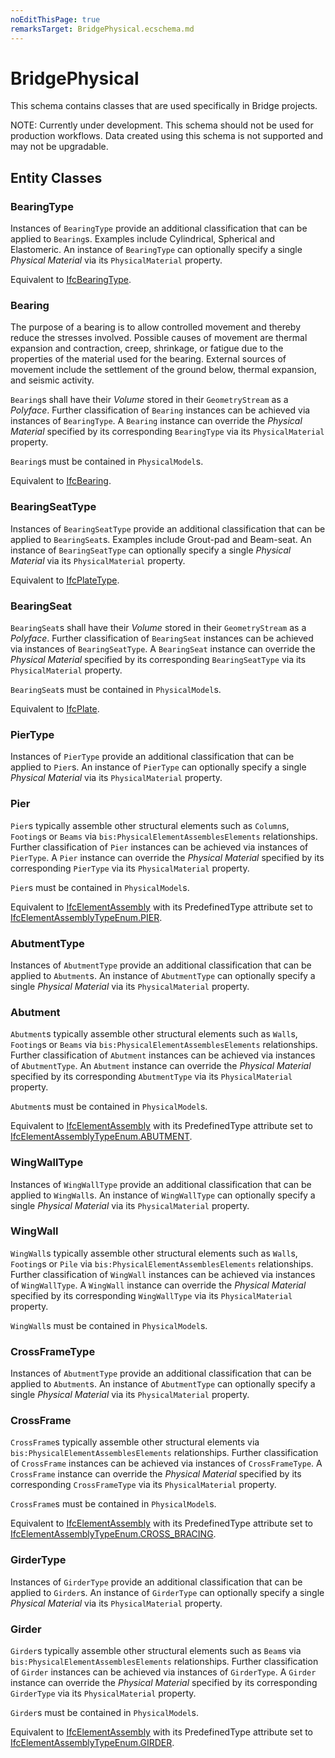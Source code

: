 ```yaml
---
noEditThisPage: true
remarksTarget: BridgePhysical.ecschema.md
---
```


# BridgePhysical

This schema contains classes that are used specifically in Bridge projects.

NOTE: Currently under development. This schema should not be used for production workflows. Data created using this schema is not supported and may not be upgradable.

## Entity Classes

### BearingType

Instances of `BearingType` provide an additional classification that can be applied to `Bearing`s. Examples include Cylindrical, Spherical and Elastomeric. An instance of `BearingType` can optionally specify a single *Physical Material* via its `PhysicalMaterial` property.

Equivalent to [IfcBearingType](https://standards.buildingsmart.org/IFC/RELEASE/IFC4_3/HTML/lexical/IfcBearingType.htm).

### Bearing

The purpose of a bearing is to allow controlled movement and thereby reduce the stresses involved. Possible causes of movement are thermal expansion and contraction, creep, shrinkage, or fatigue due to the properties of the material used for the bearing. External sources of movement include the settlement of the ground below, thermal expansion, and seismic activity.

`Bearing`s shall have their *Volume* stored in their `GeometryStream` as a *Polyface*. Further classification of `Bearing` instances can be achieved via instances of `BearingType`. A `Bearing` instance can override the *Physical Material* specified by its corresponding `BearingType` via its `PhysicalMaterial` property.

`Bearing`s must be contained in `PhysicalModel`s.

Equivalent to [IfcBearing](https://standards.buildingsmart.org/IFC/RELEASE/IFC4_3/HTML/lexical/IfcBearing.htm).

### BearingSeatType

Instances of `BearingSeatType` provide an additional classification that can be applied to `BearingSeat`s. Examples include Grout-pad and Beam-seat. An instance of `BearingSeatType` can optionally specify a single *Physical Material* via its `PhysicalMaterial` property.

Equivalent to [IfcPlateType](https://standards.buildingsmart.org/IFC/RELEASE/IFC4_3/HTML/lexical/IfcPlateType.htm).

### BearingSeat

`BearingSeat`s shall have their *Volume* stored in their `GeometryStream` as a *Polyface*. Further classification of `BearingSeat` instances can be achieved via instances of `BearingSeatType`. A `BearingSeat` instance can override the *Physical Material* specified by its corresponding `BearingSeatType` via its `PhysicalMaterial` property.

`BearingSeat`s must be contained in `PhysicalModel`s.

Equivalent to [IfcPlate](https://standards.buildingsmart.org/IFC/RELEASE/IFC4_3/HTML/lexical/IfcPlate.htm).

### PierType

Instances of `PierType` provide an additional classification that can be applied to `Pier`s. An instance of `PierType` can optionally specify a single *Physical Material* via its `PhysicalMaterial` property.

### Pier

`Pier`s typically assemble other structural elements such as `Column`s, `Footing`s or `Beams` via `bis:PhysicalElementAssemblesElements` relationships. Further classification of `Pier` instances can be achieved via instances of `PierType`. A `Pier` instance can override the *Physical Material* specified by its corresponding `PierType` via its `PhysicalMaterial` property.

`Pier`s must be contained in `PhysicalModel`s.

Equivalent to [IfcElementAssembly](https://standards.buildingsmart.org/IFC/RELEASE/IFC4_3/HTML/lexical/IfcElementAssembly.htm) with its PredefinedType attribute set to [IfcElementAssemblyTypeEnum.PIER](https://standards.buildingsmart.org/IFC/RELEASE/IFC4_3/HTML/lexical/IfcElementAssemblyTypeEnum.htm).

### AbutmentType

Instances of `AbutmentType` provide an additional classification that can be applied to `Abutment`s. An instance of `AbutmentType` can optionally specify a single *Physical Material* via its `PhysicalMaterial` property.

### Abutment

`Abutment`s typically assemble other structural elements such as `Wall`s, `Footing`s or `Beams` via `bis:PhysicalElementAssemblesElements` relationships. Further classification of `Abutment` instances can be achieved via instances of `AbutmentType`. An `Abutment` instance can override the *Physical Material* specified by its corresponding `AbutmentType` via its `PhysicalMaterial` property.

`Abutment`s must be contained in `PhysicalModel`s.

Equivalent to [IfcElementAssembly](https://standards.buildingsmart.org/IFC/RELEASE/IFC4_3/HTML/lexical/IfcElementAssembly.htm) with its PredefinedType attribute set to [IfcElementAssemblyTypeEnum.ABUTMENT](https://standards.buildingsmart.org/IFC/RELEASE/IFC4_3/HTML/lexical/IfcElementAssemblyTypeEnum.htm).

### WingWallType

Instances of `WingWallType` provide an additional classification that can be applied to `WingWall`s. An instance of `WingWallType` can optionally specify a single *Physical Material* via its `PhysicalMaterial` property.

### WingWall

`WingWall`s typically assemble other structural elements such as `Wall`s, `Footing`s or `Pile` via `bis:PhysicalElementAssemblesElements` relationships. Further classification of `WingWall` instances can be achieved via instances of `WingWallType`. A `WingWall` instance can override the *Physical Material* specified by its corresponding `WingWallType` via its `PhysicalMaterial` property.

`WingWall`s must be contained in `PhysicalModel`s.

### CrossFrameType

Instances of `AbutmentType` provide an additional classification that can be applied to `Abutment`s. An instance of `AbutmentType` can optionally specify a single *Physical Material* via its `PhysicalMaterial` property.

### CrossFrame

`CrossFrame`s typically assemble other structural elements via `bis:PhysicalElementAssemblesElements` relationships. Further classification of `CrossFrame` instances can be achieved via instances of `CrossFrameType`. A `CrossFrame` instance can override the *Physical Material* specified by its corresponding `CrossFrameType` via its `PhysicalMaterial` property.

`CrossFrame`s must be contained in `PhysicalModel`s.

Equivalent to [IfcElementAssembly](https://standards.buildingsmart.org/IFC/RELEASE/IFC4_3/HTML/lexical/IfcElementAssembly.htm) with its PredefinedType attribute set to [IfcElementAssemblyTypeEnum.CROSS_BRACING](https://standards.buildingsmart.org/IFC/RELEASE/IFC4_3/HTML/lexical/IfcElementAssemblyTypeEnum.htm).

### GirderType

Instances of `GirderType` provide an additional classification that can be applied to `Girder`s. An instance of `GirderType` can optionally specify a single *Physical Material* via its `PhysicalMaterial` property.

### Girder

`Girder`s typically assemble other structural elements such as `Beam`s via `bis:PhysicalElementAssemblesElements` relationships. Further classification of `Girder` instances can be achieved via instances of `GirderType`. A `Girder` instance can override the *Physical Material* specified by its corresponding `GirderType` via its `PhysicalMaterial` property.

`Girder`s must be contained in `PhysicalModel`s.

Equivalent to [IfcElementAssembly](https://standards.buildingsmart.org/IFC/RELEASE/IFC4_3/HTML/lexical/IfcElementAssembly.htm) with its PredefinedType attribute set to [IfcElementAssemblyTypeEnum.GIRDER](https://standards.buildingsmart.org/IFC/RELEASE/IFC4_3/HTML/lexical/IfcElementAssemblyTypeEnum.htm).
